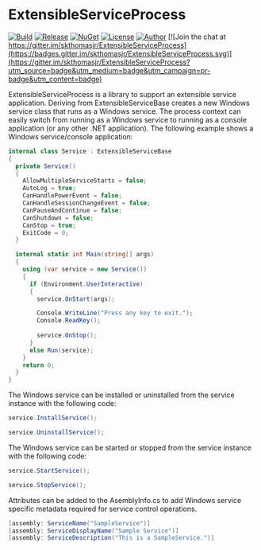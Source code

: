# ExtensibleServiceProcess

[![Build](https://ci.appveyor.com/api/projects/status/t70sgur26vw0s86p?svg=true)](https://ci.appveyor.com/project/skthomasjr/extensibleserviceprocess)
[![Release](https://img.shields.io/github/release/skthomasjr/ExtensibleServiceProcess.svg?maxAge=2592000)](https://github.com/skthomasjr/ExtensibleServiceProcess/releases)
[![NuGet](https://img.shields.io/nuget/v/ExtensibleServiceProcess.svg)](https://www.nuget.org/packages/ExtensibleServiceProcess)
[![License](https://img.shields.io/github/license/skthomasjr/ExtensibleServiceProcess.svg?maxAge=2592000)](LICENSE.md)
[![Author](https://img.shields.io/badge/author-Scott%20K.%20Thomas%2C%20Jr.-blue.svg?maxAge=2592000)](https://www.linkedin.com/in/skthomasjr)
[![Join the chat at https://gitter.im/skthomasjr/ExtensibleServiceProcess](https://badges.gitter.im/skthomasjr/ExtensibleServiceProcess.svg)](https://gitter.im/skthomasjr/ExtensibleServiceProcess?utm_source=badge&utm_medium=badge&utm_campaign=pr-badge&utm_content=badge)

ExtensibleServiceProcess is a library to support an extensible service application. Deriving from ExtensibleServiceBase creates a new Windows service class that runs as a Windows service. The process context can easily switch from running as a Windows service to running as a console application (or any other .NET application). The following example shows a Windows service/console application:

```C#
internal class Service : ExtensibleServiceBase
{
  private Service()
  {
    AllowMultipleServiceStarts = false;
    AutoLog = true;
    CanHandlePowerEvent = false;
    CanHandleSessionChangeEvent = false;
    CanPauseAndContinue = false;
    CanShutdown = false;
    CanStop = true;
    ExitCode = 0;
  }

  internal static int Main(string[] args)
  {
    using (var service = new Service())
    {
      if (Environment.UserInteractive)
      {
        service.OnStart(args);

        Console.WriteLine("Press any key to exit.");
        Console.ReadKey();
  
        service.OnStop();
      }
      else Run(service);
    }
    return 0;
  }
}
```
The Windows service can be installed or uninstalled from the service instance with the following code:
```c#
service.InstallService();
```
```c#
service.UninstallService();
```
The Windows service can be started or stopped from the service instance with the following code:
```c#
service.StartService();
```
```c#
service.StopService();
```
Attributes can be added to the AsemblyInfo.cs to add Windows service specific metadata required for service control operations.
```c#
[assembly: ServiceName("SampleService")]
[assembly: ServiceDisplayName("Sample Service")]
[assembly: ServiceDescription("This is a SampleService.")]
```
